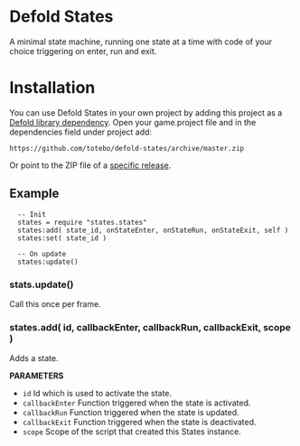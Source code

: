 # Defold States
A minimal state machine, running one state at a time with code of your choice triggering on enter, run and exit.


# Installation
You can use Defold States in your own project by adding this project as a [Defold library dependency](http://www.defold.com/manuals/libraries/). Open your game.project file and in the dependencies field under project add:

    https://github.com/totebo/defold-states/archive/master.zip

Or point to the ZIP file of a [specific release](https://github.com/totebo/defold-states/releases).


## Example

      -- Init
      states = require "states.states"
      states:add( state_id, onStateEnter, onStateRun, onStateExit, self )
      states:set( state_id )

      -- On update
      states:update()

### stats.update()
Call this once per frame.


### states.add( id, callbackEnter, callbackRun, callbackExit, scope )
Adds a state.

**PARAMETERS**

* `id` Id which is used to activate the state.
* `callbackEnter` Function triggered when the state is activated.
* `callbackRun` Function triggered when the state is updated.
* `callbackExit` Function triggered when the state is deactivated.
* `scope` Scope of the script that created this States instance.
